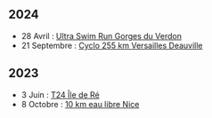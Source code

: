 ## 2024

- 28 Avril : [Ultra Swim Run Gorges du Verdon](./2024_04_28_Swim_Run_Verdon.md)
- 21 Septembre : [Cyclo 255 km Versailles Deauville](./2024_09_21_Versailles_Deauville.md)

## 2023

- 3 Juin : [T24 Île de Ré](./)
- 8 Octobre : [10 km eau libre Nice](./)

